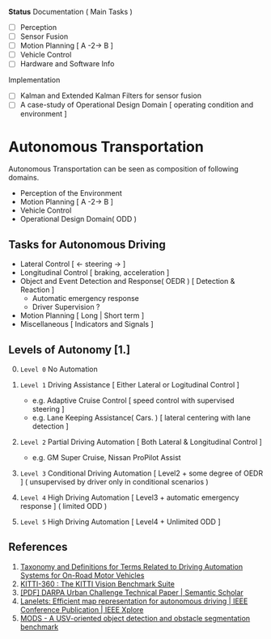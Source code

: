 **Status**
Documentation ( Main Tasks )
- [ ] Perception
- [ ] Sensor Fusion
- [ ] Motion Planning [ A -2-> B ]
- [ ] Vehicle Control
- [ ] Hardware and Software Info

Implementation

- [ ] Kalman and Extended Kalman Filters for sensor fusion
- [ ] A case-study of Operational Design Domain [ operating condition and environment ]

# Autonomous Transportation

Autonomous Transportation can be seen as composition of following domains.

- Perception of the Environment
- Motion Planning [ A -2-> B ]
- Vehicle Control
- Operational Design Domain( ODD ) 

## Tasks for Autonomous Driving

- Lateral Control [ <- steering -> ]
- Longitudinal Control [ braking, acceleration ]
- Object and Event Detection and Response( OEDR ) [ Detection & Reaction ]
  - Automatic emergency response
  - Driver Supervision ?
- Motion Planning [ Long | Short term ]
- Miscellaneous [ Indicators and Signals ]

## Levels of Autonomy [1.]

0. `Level 0` No Automation

1. `Level 1` Driving Assistance [ Either Lateral or Logitudinal Control ]
   
   - e.g. Adaptive Cruise Control [ speed control with supervised steering ]
   - e.g. Lane Keeping Assistance( Cars. ) [ lateral centering with lane detection ]

2. `Level 2` Partial Driving Automation  [ Both Lateral & Longitudinal Control ]
   
   - e.g. GM Super Cruise, Nissan ProPilot Assist

3. `Level 3` Conditional Driving Automation [ Level2 + some degree of OEDR ] ( unsupervised by driver only in conditional scenarios ) 

4. `Level 4` High Driving Automation [ Level3 + automatic emergency response ] ( limited ODD )

5. `Level 5` High Driving Automation [ Level4 + Unlimited ODD ]

## References

1. [Taxonomy and Definitions for Terms Related to Driving Automation Systems for On-Road Motor Vehicles ](https://www.sae.org/standards/content/j3016_202104/)
2. [KITTI-360 : The KITTI Vision Benchmark Suite ](http://www.cvlibs.net/datasets/kitti/)
3. [[PDF] DARPA Urban Challenge Technical Paper | Semantic Scholar](https://www.semanticscholar.org/paper/DARPA-Urban-Challenge-Technical-Paper-Reinholtz-Alberi/c10acd8c64790f7d040ea6f01d7b26b1d9a442db?p2df)
4. [Lanelets: Efficient map representation for autonomous driving | IEEE Conference Publication | IEEE Xplore](https://ieeexplore.ieee.org/abstract/document/6856487)
5. [MODS - A USV-oriented object detection and obstacle segmentation benchmark](https://arxiv.org/pdf/2105.02359.pdf)